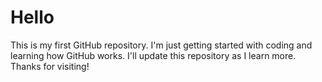 # Hello
This is my first GitHub repository.
I'm just getting started with coding and learning how GitHub works.
I'll update this repository as I learn more.
Thanks for visiting!
